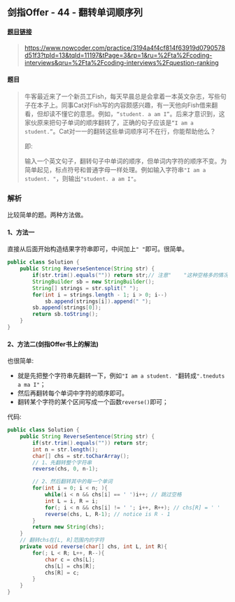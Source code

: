 ## 剑指Offer - 44 - 翻转单词顺序列

#### [题目链接](https://www.nowcoder.com/practice/3194a4f4cf814f63919d0790578d51f3?tpId=13&tqId=11197&tPage=3&rp=1&ru=%2Fta%2Fcoding-interviews&qru=%2Fta%2Fcoding-interviews%2Fquestion-ranking)

> https://www.nowcoder.com/practice/3194a4f4cf814f63919d0790578d51f3?tpId=13&tqId=11197&tPage=3&rp=1&ru=%2Fta%2Fcoding-interviews&qru=%2Fta%2Fcoding-interviews%2Fquestion-ranking

#### 题目

> 牛客最近来了一个新员工Fish，每天早晨总是会拿着一本英文杂志，写些句子在本子上。同事Cat对Fish写的内容颇感兴趣，有一天他向Fish借来翻看，但却读不懂它的意思。例如，`“student. a am I”`。后来才意识到，这家伙原来把句子单词的顺序翻转了，正确的句子应该是`“I am a student.”`。Cat对一一的翻转这些单词顺序可不在行，你能帮助他么？
>
> 即:
>
> 输入一个英文句子，翻转句子中单词的顺序，但单词内字符的顺序不变。为简单起见，标点符号和普通字母一样处理。例如输入字符串`"I am a student. "`，则输出`"student. a am I"`。

### 解析

比较简单的题。两种方法做。

#### 1、方法一

直接从后面开始构造结果字符串即可，中间加上`" "`即可。很简单。

```java
public class Solution {
    public String ReverseSentence(String str) {
        if(str.trim().equals("")) return str;// 注意"    "这种空格多的情况
        StringBuilder sb = new StringBuilder();
        String[] strings = str.split(" ");
        for(int i = strings.length - 1; i > 0; i--)
            sb.append(strings[i]).append(" ");
        sb.append(strings[0]);
        return sb.toString();
    }
}
```

#### 2、方法二(剑指Offer书上的解法)

也很简单:

* 就是先把整个字符串先翻转一下，例如`"I am a student. "`翻转成`".tneduts a ma I"`；
* 然后再翻转每个单词中字符的顺序即可。
* 翻转某个字符的某个区间写成一个函数`reverse()`即可；

代码:

```java
public class Solution {
    public String ReverseSentence(String str) {
        if(str.trim().equals("")) return str;
        int n = str.length();
        char[] chs = str.toCharArray();
        // 1、先翻转整个字符串
        reverse(chs, 0, n-1);

        // 2、然后翻转其中的每一个单词
        for(int i = 0; i < n; ){
            while(i < n && chs[i] == ' ')i++; // 跳过空格
            int L = i, R = i;
            for(; i < n && chs[i] != ' '; i++, R++); // chs[R] = ' '
            reverse(chs, L, R-1); // notice is R - 1
        }
        return new String(chs);
    }
    // 翻转chs在[L, R]范围内的字符
    private void reverse(char[] chs, int L, int R){
        for(; L < R; L++, R--){
            char c = chs[L];
            chs[L] = chs[R];
            chs[R] = c;
        }
    }
}
```

